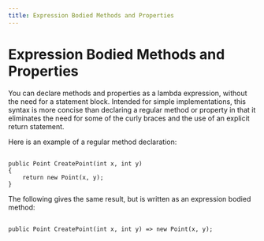```yaml
---
title: Expression Bodied Methods and Properties
---
```


# Expression Bodied Methods and Properties

You can declare methods and properties as a lambda expression, without the need for a statement block. Intended for simple implementations, this syntax is more concise than declaring a regular method or property in that it eliminates the need for some of the curly braces and the use of an explicit return statement.

Here is an example of a regular method declaration:
##
```
public Point CreatePoint(int x, int y)
{
    return new Point(x, y);
}
```
The following gives the same result, but is written as an expression bodied method:
##
```
public Point CreatePoint(int x, int y) => new Point(x, y);
```
